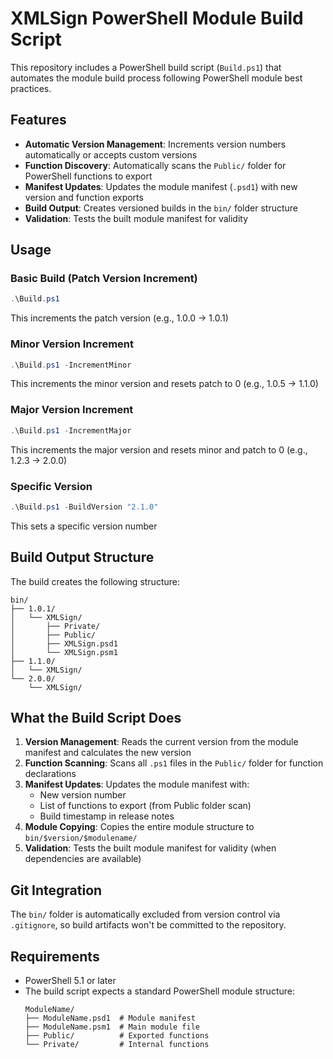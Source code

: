 # XMLSign PowerShell Module Build Script

This repository includes a PowerShell build script (`Build.ps1`) that automates the module build process following PowerShell module best practices.

## Features

- **Automatic Version Management**: Increments version numbers automatically or accepts custom versions
- **Function Discovery**: Automatically scans the `Public/` folder for PowerShell functions to export
- **Manifest Updates**: Updates the module manifest (`.psd1`) with new version and function exports
- **Build Output**: Creates versioned builds in the `bin/` folder structure
- **Validation**: Tests the built module manifest for validity

## Usage

### Basic Build (Patch Version Increment)
```powershell
.\Build.ps1
```
This increments the patch version (e.g., 1.0.0 → 1.0.1)

### Minor Version Increment
```powershell
.\Build.ps1 -IncrementMinor
```
This increments the minor version and resets patch to 0 (e.g., 1.0.5 → 1.1.0)

### Major Version Increment
```powershell
.\Build.ps1 -IncrementMajor
```
This increments the major version and resets minor and patch to 0 (e.g., 1.2.3 → 2.0.0)

### Specific Version
```powershell
.\Build.ps1 -BuildVersion "2.1.0"
```
This sets a specific version number

## Build Output Structure

The build creates the following structure:
```
bin/
├── 1.0.1/
│   └── XMLSign/
│       ├── Private/
│       ├── Public/
│       ├── XMLSign.psd1
│       └── XMLSign.psm1
├── 1.1.0/
│   └── XMLSign/
└── 2.0.0/
    └── XMLSign/
```

## What the Build Script Does

1. **Version Management**: Reads the current version from the module manifest and calculates the new version
2. **Function Scanning**: Scans all `.ps1` files in the `Public/` folder for function declarations
3. **Manifest Updates**: Updates the module manifest with:
   - New version number
   - List of functions to export (from Public folder scan)
   - Build timestamp in release notes
4. **Module Copying**: Copies the entire module structure to `bin/$version/$modulename/`
5. **Validation**: Tests the built module manifest for validity (when dependencies are available)

## Git Integration

The `bin/` folder is automatically excluded from version control via `.gitignore`, so build artifacts won't be committed to the repository.

## Requirements

- PowerShell 5.1 or later
- The build script expects a standard PowerShell module structure:
  ```
  ModuleName/
  ├── ModuleName.psd1  # Module manifest
  ├── ModuleName.psm1  # Main module file
  ├── Public/          # Exported functions
  └── Private/         # Internal functions
  ```